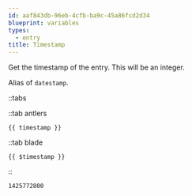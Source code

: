 ```yaml
---
id: aaf843db-96eb-4cfb-ba9c-45a86fcd2d34
blueprint: variables
types:
  - entry
title: Timestamp
---
```

Get the timestamp of the entry. This will be an integer.

Alias of `datestamp`.

::tabs

::tab antlers
```antlers
{{ timestamp }}
```
::tab blade
```blade
{{ $timestamp }}
```
::

```html
1425772800
```
